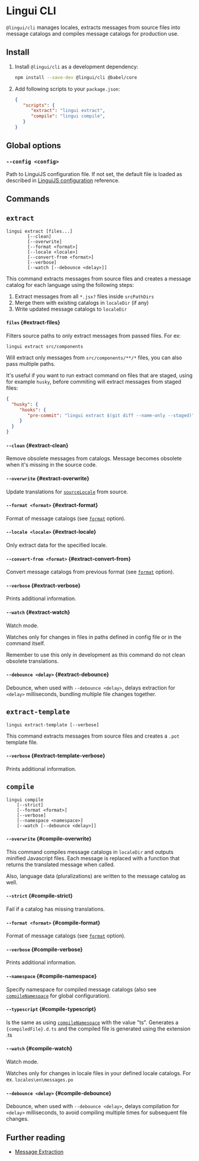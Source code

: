 # Lingui CLI

`@lingui/cli` manages locales, extracts messages from source files into message catalogs and compiles message catalogs for production use.

## Install

1.  Install `@lingui/cli` as a development dependency:

    ```bash npm2yarn
    npm install --save-dev @lingui/cli @babel/core
    ```

2.  Add following scripts to your `package.json`:

    ``` json title="package.json"
    {
       "scripts": {
          "extract": "lingui extract",
          "compile": "lingui compile",
       }
    }
    ```

## Global options

### `--config <config>`

Path to LinguiJS configuration file. If not set, the default file is loaded as described in [LinguiJS configuration](/docs/ref/conf.md) reference.

## Commands

## `extract`

``` shell
lingui extract [files...]
        [--clean]
        [--overwrite]
        [--format <format>]
        [--locale <locale>]
        [--convert-from <format>]
        [--verbose]
        [--watch [--debounce <delay>]]
```

This command extracts messages from source files and creates a message catalog for each language using the following steps:

1.  Extract messages from all `*.jsx?` files inside `srcPathDirs`
2.  Merge them with existing catalogs in `localeDir` (if any)
3.  Write updated message catalogs to `localeDir`

#### `files` {#extract-files}

Filters source paths to only extract messages from passed files. For ex:

``` shell
lingui extract src/components
```

Will extract only messages from `src/components/**/*` files, you can also pass multiple paths.

It's useful if you want to run extract command on files that are staged, using for example `husky`, before commiting will extract messages from staged files:

``` json title="package.json"
{
  "husky": {
     "hooks": {
        "pre-commit": "lingui extract $(git diff --name-only --staged)"
     }
  }
}
```

#### `--clean` {#extract-clean}

Remove obsolete messages from catalogs. Message becomes obsolete when it's missing in the source code.

#### `--overwrite` {#extract-overwrite}

Update translations for [`sourceLocale`](/docs/ref/conf.md#sourcelocale) from source.

#### `--format <format>` {#extract-format}

Format of message catalogs (see [`format`](/docs/ref/conf.md#format) option).

#### `--locale <locale>` {#extract-locale}

Only extract data for the specified locale.

#### `--convert-from <format>` {#extract-convert-from}

Convert message catalogs from previous format (see [`format`](/docs/ref/conf.md#format) option).

#### `--verbose` {#extract-verbose}

Prints additional information.

#### `--watch` {#extract-watch}

Watch mode.

Watches only for changes in files in paths defined in config file or in the command itself.

Remember to use this only in development as this command do not clean obsolete translations.

#### `--debounce <delay>` {#extract-debounce}

Debounce, when used with `--debounce <delay>`, delays extraction for `<delay>` milliseconds, bundling multiple file changes together.

## `extract-template`

``` shell
lingui extract-template [--verbose]
```

This command extracts messages from source files and creates a `.pot` template file.

#### `--verbose` {#extract-template-verbose}

Prints additional information.

## `compile`

``` shell
lingui compile
    [--strict]
    [--format <format>]
    [--verbose]
    [--namespace <namespace>]
    [--watch [--debounce <delay>]]
```

#### `--overwrite` {#compile-overwrite}

This command compiles message catalogs in `localeDir` and outputs minified Javascript files. Each message is replaced with a function that returns the translated message when called.

Also, language data (pluralizations) are written to the message catalog as well.

#### `--strict` {#compile-strict}

Fail if a catalog has missing translations.

#### `--format <format>` {#compile-format}

Format of message catalogs (see [`format`](/docs/ref/conf.md#format) option).

#### `--verbose` {#compile-verbose}

Prints additional information.

#### `--namespace` {#compile-namespace}

Specify namespace for compiled message catalogs (also see [`compileNamespace`](/docs/ref/conf.md#compilenamespace) for global configuration).

#### `--typescript` {#compile-typescript}

Is the same as using [`compileNamespace`](/docs/ref/conf.md#compilenamespace) with the value "ts". Generates a `{compiledFile}.d.ts` and the compiled file is generated using the extension .ts

#### `--watch` {#compile-watch}

Watch mode.

Watches only for changes in locale files in your defined locale catalogs. For ex. `locales\en\messages.po`

#### `--debounce <delay>` {#compile-debounce}

Debounce, when used with `--debounce <delay>`, delays compilation for `<delay>` milliseconds, to avoid compiling multiple times for subsequent file changes.

## Further reading

- [Message Extraction](/docs/guides/message-extraction.md)
